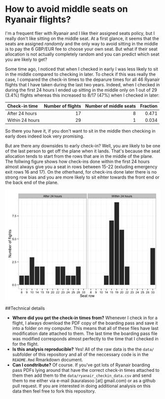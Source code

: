 



# How to avoid middle seats on Ryanair flights?

I'm a frequent flier with Ryanair and I like their assigned seats policy, but I really don't like sitting on the middle seat. At a first glance, it seems that the seats are assigned *randomly* and the only way to avoid sitting in the middle is to pay the 6 GBP/EUR fee to choose your own seat. But what if their seat allocation is not actually completely random and you can predict which seat you are likely to get? 

Some time ago, I noticed that when I checked in early I was less likely to sit in the middle compared to checking in later. To check if this was really the case, I compared the check-in times to the deparure times for all 46 Ryanair flights that I have taken during the last two years. Indeed, when I checked in during the first 24 hours I ended up sitting in the middle only on 1 out of 29 (3.4%) flights whereas this increased to 8/17 (47%) when I checked in later:


|Check-in time   | Number of flights| Number of middle seats| Fraction|
|:---------------|-----------------:|----------------------:|--------:|
|After 24 hours  |                17|                      8|    0.471|
|Within 24 hours |                29|                      1|    0.034|
So there you have it, if you don't want to sit in the middle then checking in early does indeed look very promising.

But are there any downsides to early check-in? Well, you are likely to be one of the last person to get off the plane when it lands. That's because the seat allocation tends to start from the rows that are in the middle of the plane. The follwing figure shows how check-ins done within the first 24 hours almost always give you a seat in rows between 15-22 (exluding emergency exit rows 16 and 17). On the otherhand, for check-ins done later there is no strong row bias and you are more likely to sit eihter towards the front end or the back end of the plane.

![](README_files/figure-html/unnamed-chunk-3-1.png) 

##Technical details
* **Where did you get the check-in times from?** Whenever I check in for a flight, I always download the PDF copy of the boarding pass and save it into a folder on my computer. This means that all of these files have last modification date attached to them. The last time the boarding pass file was modified corresponds almost perfectly to the time that I checked in for the flight.
* **Is this analysis reproducible?** Yes! All of the raw data is the the `data/` subfolder of this repository and all of the neccessary code is in the `README.Rmd` Rmarkdown document.
* **Can I condtribute?** Of course. If you've got lots of Ryanair boarding pass PDFs lying around that have the correct check-in times attached to them then add them to the `data/ryanair_checkin_data.csv` and send them to me either via e-mail (kauralasoo [at] gmail.com) or as a github pull request. If you are interested in doing additional analysis on this data then feel free to fork this repository.



